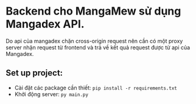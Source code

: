 # Backend cho MangaMew sử dụng Mangadex API.
Do api của mangadex chặn cross-origin request nên cần có một proxy server nhận request từ frontend và trả về kết quả request được từ api của Mangadex.
## Set up project:
- Cài đặt các package cần thiết: `pip install -r requirements.txt`
- Khởi động server: `py main.py`